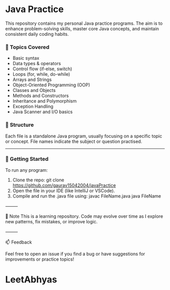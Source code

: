 # Java Practice

This repository contains my personal Java practice programs. 
The aim is to enhance problem-solving skills, master core Java concepts, and maintain consistent daily coding habits.

### 🧠 Topics Covered

- Basic syntax
- Data types & operators
- Control flow (if-else, switch)
- Loops (for, while, do-while)
- Arrays and Strings
- Object-Oriented Programming (OOP)
- Classes and Objects
- Methods and Constructors
- Inheritance and Polymorphism
- Exception Handling
- Java Scanner and I/O basics

### 📁 Structure

Each file is a standalone Java program, usually focusing on a specific topic or concept. File names indicate the subject or question practised.

---

### 🚀 Getting Started

To run any program:
1. Clone the repo: git clone https://github.com/gaurav15042004/javaPractice
2. Open the file in your IDE (like IntelliJ or VSCode).
3. Compile and run the .java file using:
javac FileName.java
java FileName

⸻

📌 Note
This is a learning repository. Code may evolve over time as I explore new patterns, fix mistakes, or improve logic.

⸻

📫 Feedback

Feel free to open an issue if you find a bug or have suggestions for improvements or practice topics!
# LeetAbhyas
